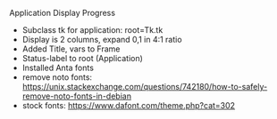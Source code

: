 Application Display Progress
- Subclass tk for application: root=Tk.tk
- Display is 2 columns, expand 0,1 in 4:1 ratio 
- Added Title, vars to Frame
- Status-label to root (Application)
- Installed Anta fonts
- remove noto fonts: https://unix.stackexchange.com/questions/742180/how-to-safely-remove-noto-fonts-in-debian
- stock fonts: https://www.dafont.com/theme.php?cat=302


